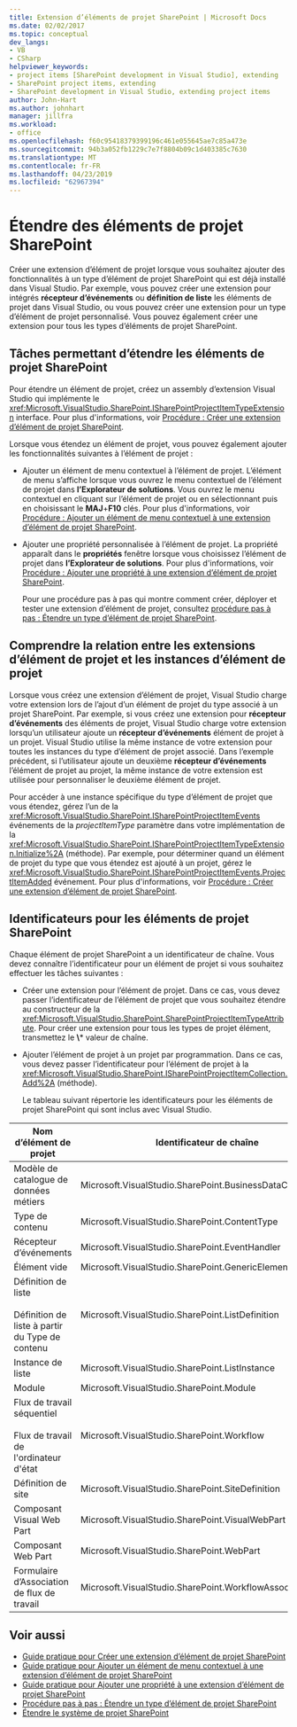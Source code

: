 ```yaml
---
title: Extension d’éléments de projet SharePoint | Microsoft Docs
ms.date: 02/02/2017
ms.topic: conceptual
dev_langs:
- VB
- CSharp
helpviewer_keywords:
- project items [SharePoint development in Visual Studio], extending
- SharePoint project items, extending
- SharePoint development in Visual Studio, extending project items
author: John-Hart
ms.author: johnhart
manager: jillfra
ms.workload:
- office
ms.openlocfilehash: f60c95418379399196c461e055645ae7c85a473e
ms.sourcegitcommit: 94b3a052fb1229c7e7f8804b09c1d403385c7630
ms.translationtype: MT
ms.contentlocale: fr-FR
ms.lasthandoff: 04/23/2019
ms.locfileid: "62967394"
---
```

# <a name="extend-sharepoint-project-items"></a>Étendre des éléments de projet SharePoint
  Créer une extension d’élément de projet lorsque vous souhaitez ajouter des fonctionnalités à un type d’élément de projet SharePoint qui est déjà installé dans Visual Studio. Par exemple, vous pouvez créer une extension pour intégrés **récepteur d’événements** ou **définition de liste** les éléments de projet dans Visual Studio, ou vous pouvez créer une extension pour un type d’élément de projet personnalisé. Vous pouvez également créer une extension pour tous les types d’éléments de projet SharePoint.

## <a name="tasks-for-extending-sharepoint-project-items"></a>Tâches permettant d’étendre les éléments de projet SharePoint
 Pour étendre un élément de projet, créez un assembly d’extension Visual Studio qui implémente le <xref:Microsoft.VisualStudio.SharePoint.ISharePointProjectItemTypeExtension> interface. Pour plus d'informations, voir [Procédure : Créer une extension d’élément de projet SharePoint](../sharepoint/how-to-create-a-sharepoint-project-item-extension.md).

 Lorsque vous étendez un élément de projet, vous pouvez également ajouter les fonctionnalités suivantes à l’élément de projet :

- Ajouter un élément de menu contextuel à l’élément de projet. L’élément de menu s’affiche lorsque vous ouvrez le menu contextuel de l’élément de projet dans **l’Explorateur de solutions**. Vous ouvrez le menu contextuel en cliquant sur l’élément de projet ou en sélectionnant puis en choisissant le **MAJ**+**F10** clés. Pour plus d'informations, voir [Procédure : Ajouter un élément de menu contextuel à une extension d’élément de projet SharePoint](../sharepoint/how-to-add-a-shortcut-menu-item-to-a-sharepoint-project-item-extension.md).

- Ajouter une propriété personnalisée à l’élément de projet. La propriété apparaît dans le **propriétés** fenêtre lorsque vous choisissez l’élément de projet dans **l’Explorateur de solutions**. Pour plus d'informations, voir [Procédure : Ajouter une propriété à une extension d’élément de projet SharePoint](../sharepoint/how-to-add-a-property-to-a-sharepoint-project-item-extension.md).

  Pour une procédure pas à pas qui montre comment créer, déployer et tester une extension d’élément de projet, consultez [procédure pas à pas : Étendre un type d’élément de projet SharePoint](../sharepoint/walkthrough-extending-a-sharepoint-project-item-type.md).

## <a name="understand-the-relationship-between-project-item-extensions-and-project-item-instances"></a>Comprendre la relation entre les extensions d’élément de projet et les instances d’élément de projet
 Lorsque vous créez une extension d’élément de projet, Visual Studio charge votre extension lors de l’ajout d’un élément de projet du type associé à un projet SharePoint. Par exemple, si vous créez une extension pour **récepteur d’événements** des éléments de projet, Visual Studio charge votre extension lorsqu’un utilisateur ajoute un **récepteur d’événements** élément de projet à un projet. Visual Studio utilise la même instance de votre extension pour toutes les instances du type d’élément de projet associé. Dans l’exemple précédent, si l’utilisateur ajoute un deuxième **récepteur d’événements** l’élément de projet au projet, la même instance de votre extension est utilisée pour personnaliser le deuxième élément de projet.

 Pour accéder à une instance spécifique du type d’élément de projet que vous étendez, gérez l’un de la <xref:Microsoft.VisualStudio.SharePoint.ISharePointProjectItemEvents> événements de la *projectItemType* paramètre dans votre implémentation de la <xref:Microsoft.VisualStudio.SharePoint.ISharePointProjectItemTypeExtension.Initialize%2A> (méthode). Par exemple, pour déterminer quand un élément de projet du type que vous étendez est ajouté à un projet, gérez le <xref:Microsoft.VisualStudio.SharePoint.ISharePointProjectItemEvents.ProjectItemAdded> événement. Pour plus d'informations, voir [Procédure : Créer une extension d’élément de projet SharePoint](../sharepoint/how-to-create-a-sharepoint-project-item-extension.md).

## <a name="identifiers-for-sharepoint-project-items"></a>Identificateurs pour les éléments de projet SharePoint
 Chaque élément de projet SharePoint a un identificateur de chaîne. Vous devez connaître l’identificateur pour un élément de projet si vous souhaitez effectuer les tâches suivantes :

- Créer une extension pour l’élément de projet. Dans ce cas, vous devez passer l’identificateur de l’élément de projet que vous souhaitez étendre au constructeur de la <xref:Microsoft.VisualStudio.SharePoint.SharePointProjectItemTypeAttribute>. Pour créer une extension pour tous les types de projet élément, transmettez le **\\*** valeur de chaîne.

- Ajouter l’élément de projet à un projet par programmation. Dans ce cas, vous devez passer l’identificateur pour l’élément de projet à la <xref:Microsoft.VisualStudio.SharePoint.ISharePointProjectItemCollection.Add%2A> (méthode).

  Le tableau suivant répertorie les identificateurs pour les éléments de projet SharePoint qui sont inclus avec Visual Studio.

|Nom d’élément de projet|Identificateur de chaîne|
|-----------------------|-----------------------|
|Modèle de catalogue de données métiers|Microsoft.VisualStudio.SharePoint.BusinessDataConnectivity|
|Type de contenu|Microsoft.VisualStudio.SharePoint.ContentType|
|Récepteur d’événements|Microsoft.VisualStudio.SharePoint.EventHandler|
|Élément vide|Microsoft.VisualStudio.SharePoint.GenericElement|
|Définition de liste<br /><br /> Définition de liste à partir du Type de contenu|Microsoft.VisualStudio.SharePoint.ListDefinition|
|Instance de liste|Microsoft.VisualStudio.SharePoint.ListInstance|
|Module|Microsoft.VisualStudio.SharePoint.Module|
|Flux de travail séquentiel<br /><br /> Flux de travail de l'ordinateur d'état|Microsoft.VisualStudio.SharePoint.Workflow|
|Définition de site|Microsoft.VisualStudio.SharePoint.SiteDefinition|
|Composant Visual Web Part|Microsoft.VisualStudio.SharePoint.VisualWebPart|
|Composant Web Part|Microsoft.VisualStudio.SharePoint.WebPart|
|Formulaire d’Association de flux de travail|Microsoft.VisualStudio.SharePoint.WorkflowAssociation|

## <a name="see-also"></a>Voir aussi
- [Guide pratique pour Créer une extension d’élément de projet SharePoint](../sharepoint/how-to-create-a-sharepoint-project-item-extension.md)
- [Guide pratique pour Ajouter un élément de menu contextuel à une extension d’élément de projet SharePoint](../sharepoint/how-to-add-a-shortcut-menu-item-to-a-sharepoint-project-item-extension.md)
- [Guide pratique pour Ajouter une propriété à une extension d’élément de projet SharePoint](../sharepoint/how-to-add-a-property-to-a-sharepoint-project-item-extension.md)
- [Procédure pas à pas : Étendre un type d’élément de projet SharePoint](../sharepoint/walkthrough-extending-a-sharepoint-project-item-type.md)
- [Étendre le système de projet SharePoint](../sharepoint/extending-the-sharepoint-project-system.md)
